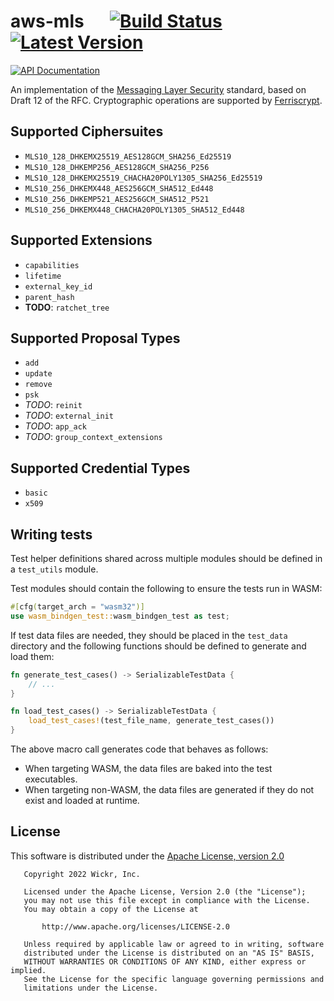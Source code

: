 # aws-mls &emsp; [![Build Status]][actions] [![Latest Version]][crates.io]

[![API Documentation]][docs.rs]

[build status]: https://img.shields.io/github/workflow/status/WickrInc/mls/CI/master
[actions]: https://github.com/WickrInc/mls/actions?query=branch%3Amaster
[latest version]: https://img.shields.io/crates/v/aws-mls.svg
[crates.io]: https://crates.io/crates/aws-mls
[api documentation]: (https://docs.rs/aws-mls/badge.svg)
[docs.rs]: (https://docs.rs/aws-mls)

<!-- cargo-sync-readme start -->

An implementation of the [Messaging Layer Security](https://messaginglayersecurity.rocks) standard,
based on Draft 12 of the RFC. Cryptographic operations are supported by [Ferriscrypt](https://github.com/WickrInc/ferriscrypt).

## Supported Ciphersuites


* `MLS10_128_DHKEMX25519_AES128GCM_SHA256_Ed25519`
* `MLS10_128_DHKEMP256_AES128GCM_SHA256_P256`
* `MLS10_128_DHKEMX25519_CHACHA20POLY1305_SHA256_Ed25519`
* `MLS10_256_DHKEMX448_AES256GCM_SHA512_Ed448`
* `MLS10_256_DHKEMP521_AES256GCM_SHA512_P521`
* `MLS10_256_DHKEMX448_CHACHA20POLY1305_SHA512_Ed448`


## Supported Extensions


* `capabilities`
* `lifetime`
* `external_key_id`
* `parent_hash`
* **TODO**: `ratchet_tree`


## Supported Proposal Types

* `add`
* `update`
* `remove`
* `psk`
* *TODO*: `reinit`
* *TODO*: `external_init`
* *TODO*: `app_ack`
* *TODO*: `group_context_extensions`

## Supported Credential Types

* `basic`
* `x509`

<!-- cargo-sync-readme end -->

## Writing tests

Test helper definitions shared across multiple modules should be defined in a `test_utils` module.

Test modules should contain the following to ensure the tests run in WASM:

```rust
#[cfg(target_arch = "wasm32")]
use wasm_bindgen_test::wasm_bindgen_test as test;
```

If test data files are needed, they should be placed in the `test_data` directory and the following
functions should be defined to generate and load them:

```rust
fn generate_test_cases() -> SerializableTestData {
    // ...
}

fn load_test_cases() -> SerializableTestData {
    load_test_cases!(test_file_name, generate_test_cases())
}
```

The above macro call generates code that behaves as follows:
- When targeting WASM, the data files are baked into the test executables.
- When targeting non-WASM, the data files are generated if they do not exist and loaded at runtime.

## License

This software is distributed under the [Apache License, version 2.0](https://www.apache.org/licenses/LICENSE-2.0.html)

```
   Copyright 2022 Wickr, Inc.

   Licensed under the Apache License, Version 2.0 (the "License");
   you may not use this file except in compliance with the License.
   You may obtain a copy of the License at

       http://www.apache.org/licenses/LICENSE-2.0

   Unless required by applicable law or agreed to in writing, software
   distributed under the License is distributed on an "AS IS" BASIS,
   WITHOUT WARRANTIES OR CONDITIONS OF ANY KIND, either express or implied.
   See the License for the specific language governing permissions and
   limitations under the License.
```

